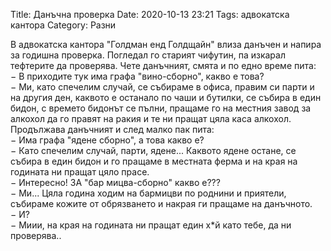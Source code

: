 Title: Данъчна проверка
Date: 2020-10-13 23:21
Tags: адвокатска кантора
Category: Разни

В адвокатска кантора "Голдман енд Голдщайн" влиза данъчен и напира за годишна проверка. Погледал го старият чифутин, па изкарал тефтерите да проверява. Чете данъчният, смята и по едно време пита:  
&minus; В приходите тук има графа "вино-сборно", какво е това?  
&minus; Ми, като спечелим случай, се събираме в офиса, правим си парти и на другия ден, каквото е останало по чаши и бутилки, се събира в един бидон, с времето бидонът се пълни, пращаме го на местния завод за алкохол да го правят на ракия и те ни пращат цяла каса алкохол.  
Продължава данъчният и след малко пак пита:  
&minus; Има графа "ядене сборно", а това какво е?  
&minus; Като спечелим случай, парти, ядене... Каквото ядене остане, се събира в един бидон и го пращаме в местната ферма и на края на годината ни пращат цяло прасе.  
&minus; Интересно! ЗА "бар мицва-сборно" какво е???  
&minus; Ми... Цяла година ходим на бармицви по роднини и приятели, събираме кожите от обрязването и накрая ги пращаме на данъчното.  
&minus; И?  
&minus; Миии, на края на годината ни пращат един х*й като тебе, да ни проверява..  
